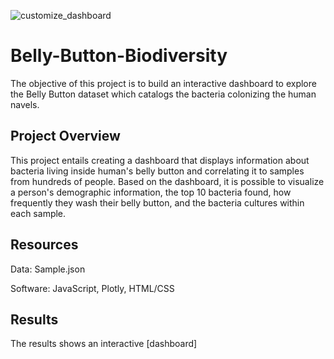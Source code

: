 ![customize_dashboard](https://user-images.githubusercontent.com/99752443/172008144-8d429806-62ee-4c27-b501-33b2daf87fbc.png)
# Belly-Button-Biodiversity
The objective of this project is to build an interactive dashboard to explore the Belly Button dataset which catalogs the bacteria colonizing the human navels.

## Project Overview
This project entails creating a dashboard that displays information about bacteria living inside human's belly button and correlating it to samples from hundreds of people. Based on the dashboard, it is possible to visualize a person's demographic information, the top 10 bacteria found, how frequently they wash their belly button, and the bacteria cultures within each sample.

## Resources
Data: Sample.json

Software: JavaScript, Plotly, HTML/CSS

## Results
The results shows an interactive [dashboard]


